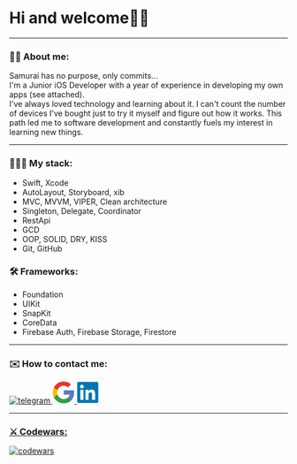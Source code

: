 
# Hi and welcome✌🏻

---

### 🧑🏻 About me:

Samurai has no purpose, only commits...  
I'm a Junior iOS Developer with a year of experience in developing my own apps (see attached).  
I've always loved technology and learning about it. I can't count the number of devices I've bought just to try it myself and figure out how it works. This path led me to software development and constantly fuels my interest in learning new things.

---

### 🧑🏻‍💻 My stack:
- Swift, Xcode
- AutoLayout, Storyboard, xib
- MVC, MVVM, VIPER, Clean architecture
- Singleton, Delegate, Coordinator
- RestApi
- GCD
- OOP, SOLID, DRY, KISS
- Git, GitHub

### 🛠️ Frameworks:
- Foundation
- UIKit
- SnapKit
- CoreData
- Firebase Auth, Firebase Storage, Firestore

---

### ✉️ How to contact me:

  <div id="badges">
    <a href="https://t.me/kosmosviat" target="_blank">
      <img src="https://cdn-icons-png.flaticon.com/512/2111/2111646.png" width="40" height="40" alt="telegram" />
    <a href="mailto:worldinfair761@gmail.com" target="_blank">
      <img src="https://github.com/devicons/devicon/blob/master/icons/google/google-original.svg" width="40" height="40" alt="email" />
    <a href="https://www.linkedin.com/in/kosmosviat" target="_blank">
      <img src="https://github.com/devicons/devicon/blob/master/icons/linkedin/linkedin-original.svg" width="40" height="40" alt="linkedin" />
  </div>

---

### ⚔️ Codewars:

![codewars](https://www.codewars.com/users/KosmoSviat/badges/large)
